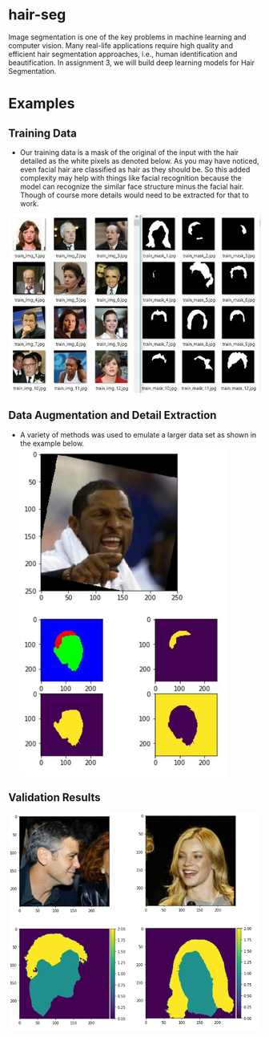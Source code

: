 # hair-seg
Image segmentation is one of the key problems in machine learning and computer vision. Many real-life applications require high quality and efficient hair segmentation approaches, i.e., human identification and beautification. In assignment 3, we will build deep learning models for Hair Segmentation.

# Examples

## Training Data
* Our training data is a mask of the original of the input with the hair detailed as the white pixels as denoted below. As you may have noticed, even facial hair are classified as hair as they should be. So this added complexity may help with things like facial recognition because the model can recognize the similar face structure minus the facial hair. Though of course more details would need to be extracted for that to work.

![Training Data](https://github.com/ptonydb/hair-seg/blob/main/image_hairmask.jpg?raw=true)

## Data Augmentation and Detail Extraction
* A variety of methods was used to emulate a larger data set as shown in the example below.
![Data Augmented Implementation](https://github.com/ptonydb/hair-seg/blob/main/image_hair_skin_mask.jpg?raw=true)

## Validation Results
![Validation Results](https://github.com/ptonydb/hair-seg/blob/main/examples-segmentation.png?raw=true)
